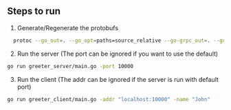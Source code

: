 ## Steps to run

1. Generate/Regenerate the protobufs
  ```sh
    protoc --go_out=. --go_opt=paths=source_relative --go-grpc_out=. --go-grpc_opt=paths=source_relative helloworld/helloworld.proto
  ```

2. Run the server (The port can be ignored if you want to use the default)
  ```sh
  go run greeter_server/main.go -port 10000
  ```

3. Run the client (The addr can be ignored if the server is run with default port)
  ```sh
  go run greeter_client/main.go -addr "localhost:10000" -name "John"
  ```
